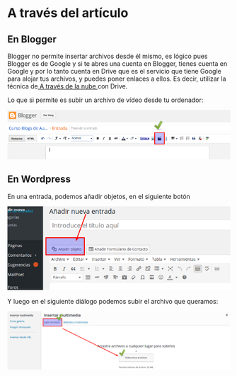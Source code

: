 # A través del artículo

## En Blogger

Blogger no permite insertar archivos desde él mismo, es lógico pues Blogger es de Google y si te abres una cuenta en Blogger, tienes cuenta en Google y por lo tanto cuenta en Drive que es el servicio que tiene Google para alojar tus archivos, y puedes poner enlaces a ellos. Es decir, utilizar la técnica de[ A través de la nube ](a_travs_de_la_nube.html)con Drive.

Lo que si permite es subir un archivo de vídeo desde tu ordenador:

![](img/Seleccion_020.png)

## En Wordpress

En una entrada, podemos añadir objetos, en el siguiente botón

![](img/Seleccion_018.png)

Y luego en el siguiente diálogo podemos subir el archivo que queramos:

![](img/Seleccion_019.png)


